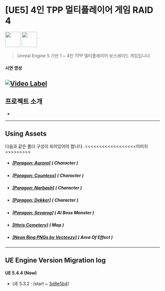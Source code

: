 # [UE5] 4인 TPP 멀티플레이어 게임 RAID 4
<img src="https://github.com/user-attachments/assets/26084a4d-37f4-499c-95a2-f705b0c49d1c" width="50" height="50"/>
<img src="https://github.com/user-attachments/assets/618963f2-05ea-4819-a148-e936e59b7776" width="50" height="50"/>

> Unreal Engine 5 기반 1 ~ 4인 TPP 멀티플레이어 보스레이드 게임입니다.

#### 시연 영상 <br>
[![Video Label](http://img.youtube.com/vi/_1RxXwJ-9sU/0.jpg)](https://youtu.be/_1RxXwJ-9sU)
------------

## 프로젝트 소개
- 
------------

## Using Assets
다음과 같은 폴더 구성이 되어있어야 합니다.
<<<<<<<<<<<<<<<<<<이미지>>>>>>>>>

- ##### [[Paragon: Aurora]](https://www.unrealengine.com/marketplace/ko/product/paragon-aurora) ( Character )
- ##### [[Paragon: Countess]](https://www.unrealengine.com/marketplace/ko/product/paragon-countess) ( Character )
- ##### [[Paragon: Narbash]](https://www.unrealengine.com/marketplace/ko/product/paragon-narbash) ( Character ) 
- ##### [[Paragon: Dekker]](https://www.unrealengine.com/marketplace/ko/product/paragon-dekker) ( Character ) 
- ##### [[Paragon: Sevarog]](https://www.unrealengine.com/marketplace/ko/product/paragon-sevarog) ( AI Boss Monster )
- ##### [[Ithris Cemetery]](https://www.unrealengine.com/marketplace/ko/product/ithris-cemetery) ( Map ) 
- ##### [[Neon Ring PNGs by Vecteezy]](https://www.vecteezy.com/png/50240388-glowing-neon-cyan-circle) ( Area Of Effect )
------------

## UE Engine Version Migration log
#### UE 5.4.4 (Now) </br>
- UE 5.3.2 : (start ~ [3d8e5b4](https://github.com/DPRLive/Raid4/commit/3d8e5b4))
